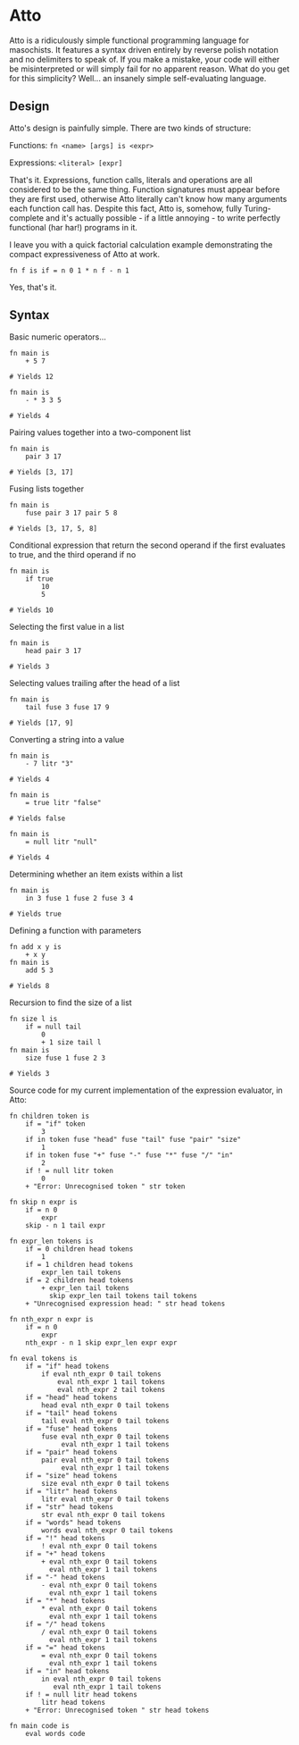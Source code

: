 # Atto

Atto is a ridiculously simple functional programming language for masochists.
It features a syntax driven entirely by reverse polish notation and no delimiters to speak of.
If you make a mistake, your code will either be misinterpreted or will simply fail for no apparent reason.
What do you get for this simplicity? Well... an insanely simple self-evaluating language.

## Design

Atto's design is painfully simple. There are two kinds of structure:

Functions: `fn <name> [args] is <expr>`

Expressions: `<literal> [expr]`

That's it. Expressions, function calls, literals and operations are all considered to be the same thing.
Function signatures must appear before they are first used, otherwise Atto literally can't know how many arguments each function call has.
Despite this fact, Atto is, somehow, fully Turing-complete and it's actually possible - if a little annoying - to write perfectly functional (har har!) programs in it.

I leave you with a quick factorial calculation example demonstrating the compact expressiveness of Atto at work.

```
fn f is if = n 0 1 * n f - n 1
```

Yes, that's it.

## Syntax

Basic numeric operators...

```
fn main is
	+ 5 7

# Yields 12
```

```
fn main is
	- * 3 3 5

# Yields 4
```

Pairing values together into a two-component list

```
fn main is
	pair 3 17

# Yields [3, 17]
```

Fusing lists together

```
fn main is
	fuse pair 3 17 pair 5 8

# Yields [3, 17, 5, 8]
```

Conditional expression that return the second operand if the first evaluates to true, and the third operand if no

```
fn main is
	if true
		10
		5

# Yields 10
```

Selecting the first value in a list

```
fn main is
	head pair 3 17

# Yields 3
```

Selecting values trailing after the head of a list

```
fn main is
	tail fuse 3 fuse 17 9

# Yields [17, 9]
```

Converting a string into a value

```
fn main is
	- 7 litr "3"

# Yields 4
```

```
fn main is
	= true litr "false"

# Yields false
```

```
fn main is
	= null litr "null"

# Yields 4
```

Determining whether an item exists within a list

```
fn main is
	in 3 fuse 1 fuse 2 fuse 3 4

# Yields true
```

Defining a function with parameters

```
fn add x y is
	+ x y
fn main is
	add 5 3

# Yields 8
```

Recursion to find the size of a list

```
fn size l is
	if = null tail
		0
		+ 1 size tail l
fn main is
	size fuse 1 fuse 2 3

# Yields 3
```

Source code for my current implementation of the expression evaluator, in Atto:

```
fn children token is
    if = "if" token
		3
    if in token fuse "head" fuse "tail" fuse "pair" "size"
        1
    if in token fuse "+" fuse "-" fuse "*" fuse "/" "in"
        2
	if ! = null litr token
        0
    + "Error: Unrecognised token " str token

fn skip n expr is
    if = n 0
        expr
	skip - n 1 tail expr

fn expr_len tokens is
    if = 0 children head tokens
        1
    if = 1 children head tokens
        expr_len tail tokens
    if = 2 children head tokens
        + expr_len tail tokens
          skip expr_len tail tokens tail tokens
    + "Unrecognised expression head: " str head tokens

fn nth_expr n expr is
    if = n 0
        expr
    nth_expr - n 1 skip expr_len expr expr

fn eval tokens is
    if = "if" head tokens
        if eval nth_expr 0 tail tokens
            eval nth_expr 1 tail tokens
            eval nth_expr 2 tail tokens
    if = "head" head tokens
        head eval nth_expr 0 tail tokens
    if = "tail" head tokens
        tail eval nth_expr 0 tail tokens
    if = "fuse" head tokens
        fuse eval nth_expr 0 tail tokens
			 eval nth_expr 1 tail tokens
    if = "pair" head tokens
        pair eval nth_expr 0 tail tokens
			 eval nth_expr 1 tail tokens
    if = "size" head tokens
        size eval nth_expr 0 tail tokens
    if = "litr" head tokens
        litr eval nth_expr 0 tail tokens
    if = "str" head tokens
        str eval nth_expr 0 tail tokens
    if = "words" head tokens
        words eval nth_expr 0 tail tokens
	if = "!" head tokens
        ! eval nth_expr 0 tail tokens
    if = "+" head tokens
        + eval nth_expr 0 tail tokens
          eval nth_expr 1 tail tokens
    if = "-" head tokens
	    - eval nth_expr 0 tail tokens
          eval nth_expr 1 tail tokens
    if = "*" head tokens
        * eval nth_expr 0 tail tokens
          eval nth_expr 1 tail tokens
    if = "/" head tokens
        / eval nth_expr 0 tail tokens
          eval nth_expr 1 tail tokens
	if = "=" head tokens
        = eval nth_expr 0 tail tokens
          eval nth_expr 1 tail tokens
    if = "in" head tokens
        in eval nth_expr 0 tail tokens
           eval nth_expr 1 tail tokens
    if ! = null litr head tokens
        litr head tokens
    + "Error: Unrecognised token " str head tokens

fn main code is
    eval words code
```
